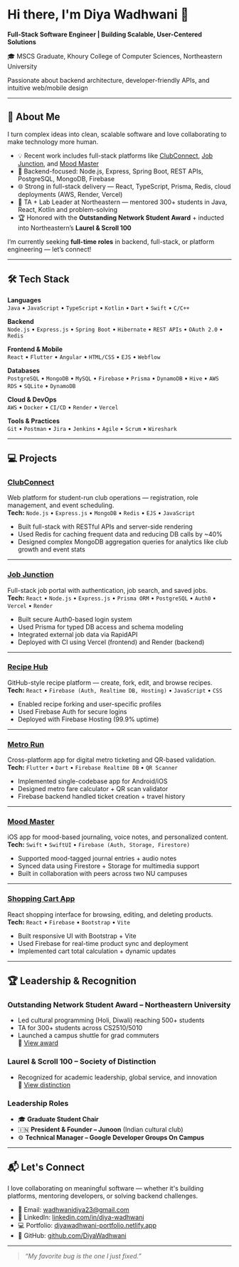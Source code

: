 # Hi there, I'm Diya Wadhwani 👋  
**Full-Stack Software Engineer | Building Scalable, User-Centered Solutions**

🎓 MSCS Graduate, Khoury College of Computer Sciences, Northeastern University

Passionate about backend architecture, developer-friendly APIs, and intuitive web/mobile design

---

## 🔎 About Me

I turn complex ideas into clean, scalable software and love collaborating to make technology more human.

- 💡 Recent work includes full-stack platforms like [ClubConnect](https://github.com/DiyaWadhwani/ClubConnect/tree/p2-mongo), [Job Junction](https://github.com/DiyaWadhwani/JobJunction), and [Mood Master](https://github.com/DiyaWadhwani/MoodMaster)  
- 🔧 Backend-focused: Node.js, Express, Spring Boot, REST APIs, PostgreSQL, MongoDB, Firebase  
- 🌐 Strong in full-stack delivery — React, TypeScript, Prisma, Redis, cloud deployments (AWS, Render, Vercel)  
- 🧠 TA + Lab Leader at Northeastern — mentored 300+ students in Java, React, Kotlin and problem-solving  
- 🏆 Honored with the **Outstanding Network Student Award** + inducted into Northeastern’s **Laurel & Scroll 100**

I’m currently seeking **full-time roles** in backend, full-stack, or platform engineering — let’s connect!

---

## 🛠 Tech Stack

**Languages**  
`Java` • `JavaScript` • `TypeScript` • `Kotlin` • `Dart` • `Swift` • `C/C++`

**Backend**  
`Node.js` • `Express.js` • `Spring Boot` • `Hibernate` • `REST APIs` • `OAuth 2.0` • `Redis`

**Frontend & Mobile**  
`React` • `Flutter` • `Angular` • `HTML/CSS` • `EJS` • `Webflow`

**Databases**  
`PostgreSQL` • `MongoDB` • `MySQL` • `Firebase` • `Prisma` • `DynamoDB` • `Hive` • `AWS RDS` • `SQLite` • `DynamoDB`

**Cloud & DevOps**  
`AWS` • `Docker` • `CI/CD` • `Render` • `Vercel`

**Tools & Practices**  
`Git` • `Postman` • `Jira` • `Jenkins` • `Agile` • `Scrum` • `Wireshark`

---

## 💻 Projects

### [ClubConnect](https://github.com/DiyaWadhwani/ClubConnect/tree/p2-mongo)  
Web platform for student-run club operations — registration, role management, and event scheduling.  
**Tech:** `Node.js` • `Express.js` • `MongoDB` • `Redis` • `EJS` • `JavaScript`  
- Built full-stack with RESTful APIs and server-side rendering  
- Used Redis for caching frequent data and reducing DB calls by ~40%  
- Designed complex MongoDB aggregation queries for analytics like club growth and event stats

---

### [Job Junction](https://github.com/DiyaWadhwani/JobJunction)  
Full-stack job portal with authentication, job search, and saved jobs.  
**Tech:** `React` • `Node.js` • `Express.js` • `Prisma ORM` • `PostgreSQL` • `Auth0` • `Vercel` • `Render`  
- Built secure Auth0-based login system  
- Used Prisma for typed DB access and schema modeling  
- Integrated external job data via RapidAPI  
- Deployed with CI using Vercel (frontend) and Render (backend)

---

### [Recipe Hub](https://github.com/DiyaWadhwani/RecipeHub-FunctionalReact)  
GitHub-style recipe platform — create, fork, edit, and browse recipes.  
**Tech:** `React` • `Firebase (Auth, Realtime DB, Hosting)` • `JavaScript` • `CSS`  
- Enabled recipe forking and user-specific profiles  
- Used Firebase Auth for secure logins  
- Deployed with Firebase Hosting (99.9% uptime)

---

### [Metro Run](https://github.com/DiyaWadhwani/Flutter-MetroRunFinal)  
Cross-platform app for digital metro ticketing and QR-based validation.  
**Tech:** `Flutter` • `Dart` • `Firebase Realtime DB` • `QR Scanner`  
- Implemented single-codebase app for Android/iOS  
- Designed metro fare calculator + QR scan validator  
- Firebase backend handled ticket creation + travel history

---

### [Mood Master](https://github.com/DiyaWadhwani/MoodMaster)  
iOS app for mood-based journaling, voice notes, and personalized content.  
**Tech:** `Swift` • `SwiftUI` • `Firebase (Auth, Storage, Firestore)`  
- Supported mood-tagged journal entries + audio notes  
- Synced data using Firestore + Storage for multimedia support  
- Built in collaboration with peers across two NU campuses

---

### [Shopping Cart App](https://github.com/DiyaWadhwani/ShoppingCartApplication-React)  
React shopping interface for browsing, editing, and deleting products.  
**Tech:** `React` • `Firebase` • `Bootstrap` • `Vite`  
- Built responsive UI with Bootstrap + Vite  
- Used Firebase for real-time product sync and deployment  
- Implemented cart total calculation + dynamic updates

---

## 🏆 Leadership & Recognition

### Outstanding Network Student Award – Northeastern University  
- Led cultural programming (Holi, Diwali) reaching 500+ students  
- TA for 300+ students across CS2510/5010  
- Launched a campus shuttle for grad commuters  
🔗 [View award](https://outstandingawards.sites.northeastern.edu/2025-winners/)

### Laurel & Scroll 100 – Society of Distinction  
- Recognized for academic leadership, global service, and innovation  
🔗 [View distinction](https://studentengagement.northeastern.edu/distinction/)

### Leadership Roles  
- 🎓 **Graduate Student Chair**  
- 🇮🇳 **President & Founder – Junoon** (Indian cultural club)  
- ⚙️ **Technical Manager – Google Developer Groups On Campus**

---

## 📬 Let's Connect

I love collaborating on meaningful software — whether it's building platforms, mentoring developers, or solving backend challenges.

- 💌 Email: [wadhwanidiya23@gmail.com](mailto:wadhwanidiya23@gmail.com)  
- 💼 LinkedIn: [linkedin.com/in/diya-wadhwani](https://www.linkedin.com/in/diya-wadhwani)  
- 💻 Portfolio: [diyawadhwani-portfolio.netlify.app](https://diyawadhwani-portfolio.netlify.app)  
- 🧠 GitHub: [github.com/DiyaWadhwani](https://github.com/DiyaWadhwani)

---

> *“My favorite bug is the one I just fixed.”*
